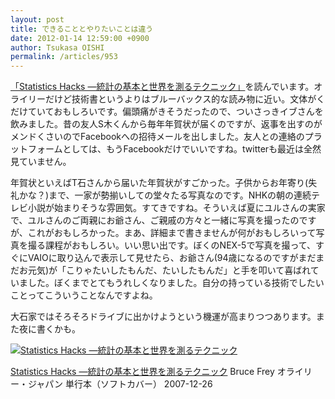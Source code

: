 ```yaml
---
layout: post
title: できることとやりたいことは違う
date: 2012-01-14 12:59:00 +0900
author: Tsukasa OISHI
permalink: /articles/953
---
```


[「Statistics Hacks ―統計の基本と世界を測るテクニック」](http://www.amazon.co.jp/Statistics-Hacks-%E2%80%95%E7%B5%B1%E8%A8%88%E3%81%AE%E5%9F%BA%E6%9C%AC%E3%81%A8%E4%B8%96%E7%95%8C%E3%82%92%E6%B8%AC%E3%82%8B%E3%83%86%E3%82%AF%E3%83%8B%E3%83%83%E3%82%AF-Bruce-Frey/dp/4873113350%3FSubscriptionId%3DAKIAIKJECTBTL3JTYTKA%26tag%3Dkaeruspoon-22%26linkCode%3Dxm2%26camp%3D2025%26creative%3D165953%26creativeASIN%3D4873113350)を読んでいます。オライリーだけど技術書というよりはブルーバックス的な読み物に近い。文体がくだけていておもしろいです。偏頭痛がきそうだったので、ついさっきイブさんを飲みました。昔の友人S木くんから毎年年賀状が届くのですが、返事を出すのがメンドくさいのでFacebookへの招待メールを出しました。友人との連絡のプラットフォームとしては、もうFacebookだけでいいですね。twitterも最近は全然見ていません。

年賀状といえばT石さんから届いた年賀状がすごかった。子供からお年寄り(失礼かな？)まで、一家が勢揃いしての堂々たる写真なのです。NHKの朝の連続テレビ小説が始まりそうな雰囲気。すてきですね。そういえば夏にユルさんの実家で、ユルさんのご両親にお爺さん、ご親戚の方々と一緒に写真を撮ったのですが、これがおもしろかった。まあ、詳細まで書きませんが何がおもしろいって写真を撮る課程がおもしろい。いい思い出です。ぼくのNEX-5で写真を撮って、すぐにVAIOに取り込んで表示して見せたら、お爺さん(94歳になるのですがまだまだお元気)が「こりゃたいしたもんだ、たいしたもんだ」と手を叩いて喜ばれていました。ぼくまでとてもうれしくなりました。自分の持っている技術でしたいことってこういうことなんですよね。

大石家ではそろそろドライブに出かけようという機運が高まりつつあります。また夜に書くかも。

 [![Statistics Hacks ―統計の基本と世界を測るテクニック](https://images-na.ssl-images-amazon.com/images/I/41p-vlsQf1L._SL160_.jpg "Statistics Hacks ―統計の基本と世界を測るテクニック")](http://www.amazon.co.jp/Statistics-Hacks-%E2%80%95%E7%B5%B1%E8%A8%88%E3%81%AE%E5%9F%BA%E6%9C%AC%E3%81%A8%E4%B8%96%E7%95%8C%E3%82%92%E6%B8%AC%E3%82%8B%E3%83%86%E3%82%AF%E3%83%8B%E3%83%83%E3%82%AF-Bruce-Frey/dp/4873113350%3FSubscriptionId%3DAKIAIKJECTBTL3JTYTKA%26tag%3Dkaeruspoon-22%26linkCode%3Dxm2%26camp%3D2025%26creative%3D165953%26creativeASIN%3D4873113350)

 [Statistics Hacks ―統計の基本と世界を測るテクニック](http://www.amazon.co.jp/Statistics-Hacks-%E2%80%95%E7%B5%B1%E8%A8%88%E3%81%AE%E5%9F%BA%E6%9C%AC%E3%81%A8%E4%B8%96%E7%95%8C%E3%82%92%E6%B8%AC%E3%82%8B%E3%83%86%E3%82%AF%E3%83%8B%E3%83%83%E3%82%AF-Bruce-Frey/dp/4873113350%3FSubscriptionId%3DAKIAIKJECTBTL3JTYTKA%26tag%3Dkaeruspoon-22%26linkCode%3Dxm2%26camp%3D2025%26creative%3D165953%26creativeASIN%3D4873113350)
Bruce Frey
オライリー・ジャパン
単行本（ソフトカバー）
2007-12-26

